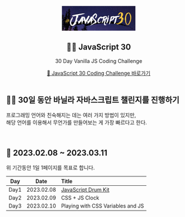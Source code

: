<div align="center">
  <img width="200px;" src="./images/javascript_30.png"/>
</div>
<h2 align="center">💪🏻 JavaScript 30</h2>
<p align="center">30 Day Vanilla JS Coding Challenge</p>
<div align="center">
    <a href="https://javascript30.com/">🔗 JavaScript 30 Coding Challenge 바로가기</a>
</div>

<br>

## 💪🏻 30일 동안 바닐라 자바스크립트 챌린지를 진행하기
프로그래밍 언어와 친숙해지는 데는 여러 가지 방법이 있지만,     
해당 언어를 이용해서 무언가를 만들어보는 게 가장 빠르다고 한다.

<br>

## 📆 2023.02.08 ~ 2023.03.11
위 기간동안 1일 1페이지를 목표로 합니다.

Day | Date | Title
:---:|:---:|:-----|
Day1 | 2023.02.08 | [JavaScript Drum Kit]()
Day2 | 2023.02.09 | CSS + JS Clock
Day3 | 2023.02.10 | Playing with CSS Variables and JS